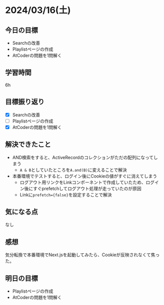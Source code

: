 # 2024/03/16(土)

## 今日の目標
* Searchの改善
* Playlistページの作成
* AtCoderの問題を1問解く

## 学習時間
6h

## 目標振り返り
* [x] Searchの改善
* [ ] Playlistページの作成
* [x] AtCoderの問題を1問解く

## 解決できたこと
* AND検索をすると、ActiveRecordのコレクションがただの配列になってしまう
  * `A & B`としていたところを`A.and(B)`に変えることで解決
* 本番環境でテストすると、ログイン後にCookieの値がすぐに消えてしまう
  * ログアウト用リンクをLinkコンポーネントで作成していたため、ログイン後にすぐprefetchしてログアウト処理が走っていたのが原因
  * Linkに`prefetch={false}`を設定することで解決

## 気になる点
なし

## 感想
気分転換で本番環境でNext.jsを起動してみたら、Cookieが反映されなくて焦った。

## 明日の目標
* Playlistページの作成
* AtCoderの問題を1問解く
